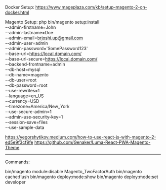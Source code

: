 Docker Setup: https://www.mageplaza.com/kb/setup-magento-2-on-docker.html

Magento Setup:
php bin/magento setup:install \
--admin-firstname=John \
--admin-lastname=Doe \
--admin-email=brjoshi.up@gmail.com \
--admin-user=admin \
--admin-password='SomePassword123' \
--base-url=https://local.domain.com/ \
--base-url-secure=https://local.domain.com/ \
--backend-frontname=admin \
--db-host=mysql \
--db-name=magento \
--db-user=root \
--db-password=root \
--use-rewrites=1 \
--language=en_US \
--currency=USD \
--timezone=America/New_York \
--use-secure-admin=1 \
--admin-use-security-key=1 \
--session-save=files \
--use-sample-data


https://yegorshytikov.medium.com/how-to-use-react-js-with-magento-2-ed5e9f3cf9fe
https://github.com/Genaker/Luma-React-PWA-Magento-Theme


------------------
Commands:

bin/magento module:disable Magento_TwoFactorAuth
bin/magento cache:flush
bin/magento deploy:mode:show
bin/magento deploy:mode:set developer
